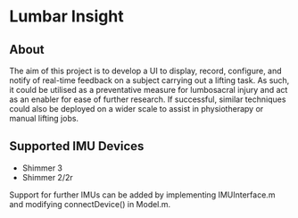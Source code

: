 # Lumbar Insight

## About

The aim of this project is to develop a UI to display, record, configure, and notify of real-time feedback on a subject carrying out a lifting task. As such, it could be utilised as a preventative measure for lumbosacral injury and act as an enabler for ease of further research. If successful, similar techniques could also be deployed on a wider scale to assist in physiotherapy or manual lifting jobs.

## Supported IMU Devices

- Shimmer 3
- Shimmer 2/2r

Support for further IMUs can be added by implementing IMUInterface.m and modifying connectDevice() in Model.m.
